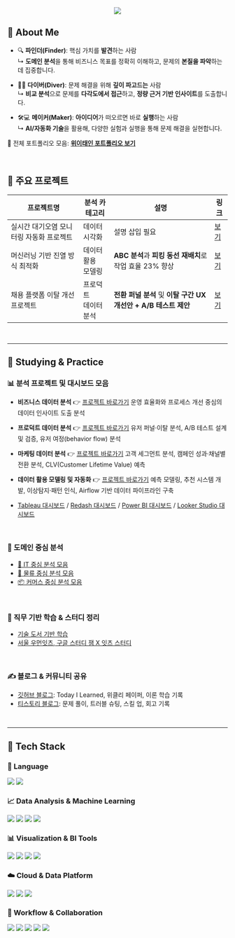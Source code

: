 <!-- Header -->
<div align="center">
  <img src="https://capsule-render.vercel.app/api?type=waving&color=gradient&height=280&section=header&text=안녕하세요,%20데이터%20분석가%20위이태인입니다!&fontSize=35&fontAlignY=40" />
</div>

<!-- Body -->
<div>

## 👋 About Me

- 🔍 **파인더(Finder)**: 핵심 가치를 **발견**하는 사람  
  ↳ **도메인 분석**을 통해 비즈니스 목표를 정확히 이해하고, 문제의 **본질을 파악**하는 데 집중합니다.

- 🏄‍♂️ **다이버(Diver)**: 문제 해결을 위해 **깊이 파고드는** 사람  
  ↳ **비교 분석**으로 문제를 **다각도에서 접근**하고, **정량 근거 기반 인사이트**를 도출합니다.

- 🛠️💻 **메이커(Maker)**: **아이디어**가 떠오르면 바로 **실행**하는 사람  
  ↳ **AI/자동화 기술**을 활용해, 다양한 실험과 실행을 통해 문제 해결을 실현합니다.

📌 전체 포트폴리오 모음: [**위이태인 포트폴리오 보기**](https://github.com/TildaWi/Portfolio_wileetaein)

<br/>

## 📁 주요 프로젝트

| 프로젝트명 | 분석 카테고리 | 설명 | 링크 |
|------------|------------------|------|------|
| 실시간 대기오염 모니터링 자동화 프로젝트 | 데이터<br/>시각화 | 설명 삽입 필요 | [보기](https://github.com/TildaWi/ttareungi_project) |
| 머신러닝 기반 진열 방식 최적화 | 데이터 활용<br/> 모델링 | **ABC 분석**과 **피킹 동선 재배치**로 작업 효율 23% 향상 | [보기](https://github.com/TildaWi/fulfillment_layout_project) |
| 채용 플랫폼 이탈 개선 프로젝트 | 프로덕트<br/>데이터 분석 | **전환 퍼널 분석** 및 **이탈 구간 UX 개선안 + A/B 테스트 제안** | [보기](https://github.com/TildaWi/job_funnel_dropoff_project) |

<br/>

---

## 🧪 Studying & Practice

### 📊 분석 프로젝트 및 대시보드 모음

- **비즈니스 데이터 분석**  👉 [프로젝트 바로가기](https://github.com/your-id/tableau-dashboard)
  운영 효율화와 프로세스 개선 중심의 데이터 인사이트 도출 분석  

- **프로덕트 데이터 분석**  👉 [프로젝트 바로가기](https://github.com/your-id/tableau-dashboard)
  유저 퍼널·이탈 분석, A/B 테스트 설계 및 검증, 유저 여정(behavior flow) 분석  

- **마케팅 데이터 분석**  👉 [프로젝트 바로가기](https://github.com/your-id/tableau-dashboard)
  고객 세그먼트 분석, 캠페인 성과·채널별 전환 분석, CLV(Customer Lifetime Value) 예측  

- **데이터 활용 모델링 및 자동화**  👉 [프로젝트 바로가기](https://github.com/your-id/tableau-dashboard)
  예측 모델링, 추천 시스템 개발, 이상탐지·패턴 인식, Airflow 기반 데이터 파이프라인 구축  

- [Tableau 대시보드](https://github.com/your-id/tableau-dashboard) / [Redash 대시보드](https://github.com/your-id/redash-dashboard) / [Power BI 대시보드](https://github.com/your-id/powerbi-report) / [Looker Studio 대시보드](https://github.com/your-id/looker-demo)

<br/>

### 🏪 도메인 중심 분석

- [🧺 IT 중심 분석 모음](https://github.com/your-id/it-domain-analysis) 
- [🛵 물류 중심 분석 모음](https://github.com/your-id/logistics-domain-analysis)
- [📦 커머스 중심 분석 모음](https://github.com/your-id/commerce-domain-analysis)

<br/>

### 📘 직무 기반 학습 & 스터디 정리

- [기술 도서 기반 학습](https://github.com/TildaWi/learning_technical_books)
- [서울 우먼잇츠, 구글 스터디 잼 X 잇츠 스터디](https://github.com/TildaWi/seoul_women_its_study_4th)

<br/>

### ✍️ 블로그 & 커뮤니티 공유

- [깃허브 블로그](https://tildawi.github.io/): Today I Learned, 위클리 페이퍼, 이론 학습 기록
- [티스토리 블로그](https://tildawi.tistory.com/): 문제 풀이, 트러블 슈팅, 스킬 업, 회고 기록
  
<br/>

---

## 🧱 Tech Stack

### 🐍 Language    
<img src="https://img.shields.io/badge/Python-3776AB?style=flat-square&logo=Python&logoColor=white"/>
<img src="https://img.shields.io/badge/SQL-4479A1?style=flat-square&logo=MySQL&logoColor=white"/>

<br/>

### 📈 Data Analysis & Machine Learning  
<img src="https://img.shields.io/badge/Pandas-150458?style=flat-square&logo=pandas&logoColor=white"/>
<img src="https://img.shields.io/badge/Numpy-013243?style=flat-square&logo=numpy&logoColor=white"/>
<img src="https://img.shields.io/badge/Scikit--Learn-F7931E?style=flat-square&logo=scikit-learn&logoColor=white"/>
<img src="https://img.shields.io/badge/XGBoost-FF6600?style=flat-square&logo=xgboost&logoColor=white"/>

<br/>

### 📊 Visualization & BI Tools  
<img src="https://img.shields.io/badge/Tableau-E97627?style=flat-square&logo=Tableau&logoColor=white"/>
<img src="https://img.shields.io/badge/Power%20BI-F2C811?style=flat-square&logo=PowerBI&logoColor=white"/>
<img src="https://img.shields.io/badge/Looker%20Studio-4285F4?style=flat-square&logo=Looker&logoColor=white"/>
<img src="https://img.shields.io/badge/Redash-FF5C57?style=flat-square&logo=redash&logoColor=white"/>

<br/>

### ☁️ Cloud & Data Platform  
<img src="https://img.shields.io/badge/Google%20Cloud-4285F4?style=flat-square&logo=google-cloud&logoColor=white"/>
<img src="https://img.shields.io/badge/BigQuery-669DF6?style=flat-square&logo=google-cloud&logoColor=white"/>
<img src="https://img.shields.io/badge/Cloud%20Storage-F9AB00?style=flat-square&logo=google-cloud&logoColor=white"/>

<br/>

### 🔄 Workflow & Collaboration  
<img src="https://img.shields.io/badge/Airflow-017CEE?style=flat-square&logo=apache-airflow&logoColor=white"/>
<img src="https://img.shields.io/badge/Slack-4A154B?style=flat-square&logo=Slack&logoColor=white"/>
<img src="https://img.shields.io/badge/Notion-000000?style=flat-square&logo=Notion&logoColor=white"/>
<img src="https://img.shields.io/badge/Jira-0052CC?style=flat-square&logo=Jira&logoColor=white"/>
<img src="https://img.shields.io/badge/GitHub-181717?style=flat-square&logo=GitHub&logoColor=white"/>

<br/>

</div>

